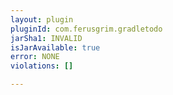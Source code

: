 ```yaml
---
layout: plugin
pluginId: com.ferusgrim.gradletodo
jarSha1: INVALID
isJarAvailable: true
error: NONE
violations: []

---
```

